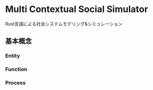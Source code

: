 # Multi Contextual Social Simulator

Rust言語による社会システムモデリング&シミュレーション

## 基本概念
### Entity

### Function

### Process
